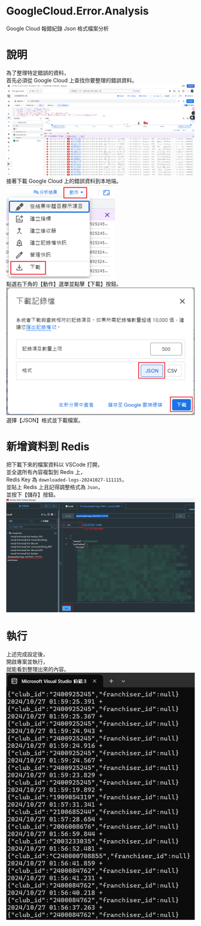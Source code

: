 # GoogleCloud.Error.Analysis
Google Cloud 報錯紀錄 Json 格式檔案分析  

# 說明
為了整理特定錯誤的資料，  
首先必須從 Google Cloud 上查找你要整理的錯誤資料。  
![Google Cloud](./images/ERROR_GoogleCloud.png)  
接著下載 Google Cloud 上的錯誤資料到本地端。  
![動作](./images/ERROR_Download.png)  
點選右下角的【動作】選單並點擊【下載】按鈕。  
![JSON](./images/ERROR_JSON.png)  
選擇【JSON】格式並下載檔案。  

# 新增資料到 Redis
把下載下來的檔案資料以 VSCode 打開，  
並全選所有內容複製到 Redis 上，  
Redis Key 為 `downloaded-logs-20241027-111115`，  
並貼上 Redis 上且記得調整格式為 `Json`，  
並按下【儲存】按鈕。  
![](./images/ERROR_REDIS.png)  

# 執行
上述完成設定後，  
開啟專案並執行，  
就能看到整理出來的內容。  
![RUN](./images/ERROR_RUN.png)  
